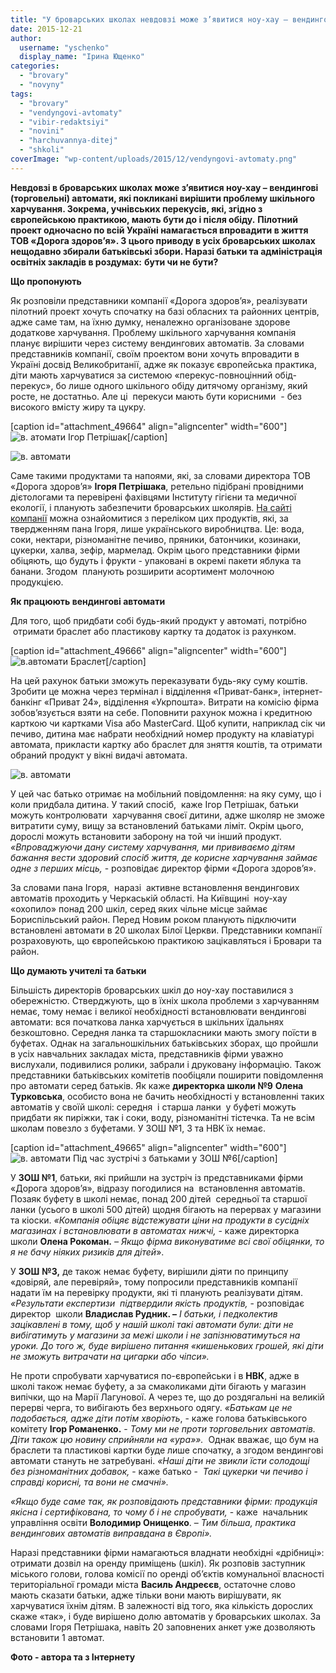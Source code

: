 ```yaml
---
title: "У броварських школах невдовзі може з’явитися ноу-хау – вендингові автомати"
date: 2015-12-21
author: 
  username: "yschenko"
  display_name: "Ірина Ющенко"
categories: 
  - "brovary"
  - "novyny"
tags: 
  - "brovary"
  - "vendyngovi-avtomaty"
  - "vibir-redaktsiyi"
  - "novini"
  - "harchuvannya-ditej"
  - "shkoli"
coverImage: "wp-content/uploads/2015/12/vendyngovi-avtomaty.png"
---
```


**Невдовзі в броварських школах може з’явитися ноу-хау – вендингові (торговельні) автомати, які покликані вирішити проблему шкільного харчування. Зокрема, учнівських перекусів, які, згідно з європейською практикою, мають бути до і після обіду.** **Пілотний проект одночасно по всій Україні намагається впровадити в життя ТОВ «Дорога здоров’я». З цього приводу в усіх броварських школах нещодавно збирали батьківські збори. Наразі батьки та адміністрація освітніх закладів в роздумах:** **бути чи не бути?**

**Що пропонують**

Як розповіли представники компанії «Дорога здоров’я», реалізувати пілотний проект хочуть спочатку на базі обласних та районних центрів, адже саме там, на їхню думку, неналежно організоване здорове додаткове харчування. Проблему шкільного харчування компанія планує вирішити через систему вендингових автоматів. За словами представників компанії, своїм проектом вони хочуть впровадити в Україні досвід Великобританії, адже як показує європейська практика, діти мають харчуватися за системою «перекус-повноцінний обід-перекус», бо лише одного шкільного обіду дитячому організму, який росте, не достатньо. Але ці  перекуси мають бути корисними  - без високого вмісту жиру та цукру.

\[caption id="attachment\_49664" align="aligncenter" width="600"\]![в. атомати](https://mpz.brovary.org/wp-content/uploads/2015/12/vendyngovi-avtomaty.jpg) Ігор Петрішак\[/caption\]

![в. автомати](https://mpz.brovary.org/wp-content/uploads/2015/12/vendyngovi-avtomaty-2.png)

Саме такими продуктами та напоями, які, за словами директора ТОВ «Дорога здоров’я» **Ігоря Петрішака**, ретельно підібрані провідними дієтологами та перевірені фахівцями Інституту гігієни та медичної екології, і планують забезпечити броварських школярів. [На сайті компанії](http://kdz.com.ua) можна ознайомитися з переліком цих продуктів, які, за твердженням пана Ігоря, лише українського виробництва. Це: вода, соки, нектари, різноманітне печиво, пряники, батончики, козинаки, цукерки, халва, зефір, мармелад. Окрім цього представники фірми обіцяють, що будуть і фрукти - упаковані в окремі пакети яблука та банани. Згодом  планують розширити асортимент молочною продукцією.

**Як працюють вендингові автомати**

Для того, щоб придбати собі будь-який продукт у автоматі, потрібно  отримати браслет або пластикову картку та додаток із рахунком.

\[caption id="attachment\_49666" align="aligncenter" width="600"\]![в.автомати](https://mpz.brovary.org/wp-content/uploads/2015/12/vendyngovi-avtomaty-5.jpg) Браслет\[/caption\]

На цей рахунок батьки зможуть переказувати будь-яку суму коштів. Зробити це можна через термінал і відділення «Приват-банк», інтернет-банкінг «Приват 24», відділення «Укрпошта». Витрати на комісію фірма зобов’язується взяти на себе. Поповнити рахунок можна і кредитною карткою чи картками Visa або MasterCard. Щоб купити, наприклад сік чи печиво, дитина має набрати необхідний номер продукту на клавіатурі автомата, прикласти картку або браслет для зняття коштів, та отримати обраний продукт у вікні видачі автомата.

![в. автомати](https://mpz.brovary.org/wp-content/uploads/2015/12/vendyngovi-avtomaty-3.png)

У цей час батько отримає на мобільний повідомлення: на яку суму, що і коли придбала дитина. У такий спосіб,  каже Ігор Петрішак, батьки можуть контролювати  харчування своєї дитини, адже школяр не зможе витратити суму, вищу за встановлений батьками ліміт. Окрім цього, дорослі можуть встановити заборону на той чи інший продукт. _«Впроваджуючи дану систему харчування, ми прививаємо дітям бажання вести здоровий спосіб життя, де корисне харчування займає одне з перших місць,_ - розповідає директор фірми «Дорога здоров’я».

За словами пана Ігоря,  наразі  активне встановлення вендингових автоматів проходить у Черкаській області. На Київщині  ноу-хау «охопило» понад 200 шкіл, серед яких чільне місце займає Бориспільський район. Перед Новим роком планують підключити встановлені автомати в 20 школах Білої Церкви. Представники компанії розраховують, що європейською практикою зацікавляться і Бровари та район.

**Що думають учителі та батьки**

Більшість директорів броварських шкіл до ноу-хау поставилися з обережністю. Стверджують, що в їхніх школа проблеми з харчуванням немає, тому немає і великої необхідності встановлювати вендингові автомати: вся початкова ланка харчується в шкільних їдальнях безкоштовно. Середня ланка та старшокласники мають змогу поїсти в буфетах. Однак на загальношкільних батьківських зборах, що пройшли в усіх навчальних закладах міста, представників фірми уважно вислухали, подивилися ролики, забрали і друковану інформацію. Також представники батьківських комітетів пообіцяли поширити повідомлення про автомати серед батьків. Як каже **директорка школи №9** **Олена Турковська**, особисто вона не бачить необхідності у встановленні таких автоматів у своїй школі: середня  і старша ланки  у буфеті можуть придбати як пиріжки, так і соки, воду, різноманітні тістечка. Та не всім школам повезло з буфетами. У ЗОШ №1, 3 та НВК їх немає.

\[caption id="attachment\_49665" align="aligncenter" width="600"\]![в. автомати](https://mpz.brovary.org/wp-content/uploads/2015/12/vendyngovi-avtomaty-4.jpg) Під час зустрічі з батьками у ЗОШ №6\[/caption\]

У **ЗОШ №1**, батьки, які прийшли на зустріч із представниками фірми «Дорога здоров’я», відразу погодилися на  встановлення автоматів. Позаяк буфету в школі немає, понад 200 дітей  середньої та старшої ланки (усього в школі 500 дітей) щодня бігають на перервах у магазини та кіоски. _«Компанія обіцяє відстежувати ціни на продукти в сусідніх магазинах і встановлювати в автоматах нижчі,_ - каже директорка школи **Олена Рокоман.** _– Якщо фірма виконуватиме всі свої обіцянки, то я не бачу ніяких ризиків для дітей_».

У **ЗОШ** **№3,** де також немає буфету, вирішили діяти по принципу «довіряй, але перевіряй», тому попросили представників компанії надати їм на перевірку продукти, які ті планують реалізувати дітям. _«Результати експертизи  підтвердили якість продуктів,_ - розповідає директор  школи **Владислав Рудник. –** _І батьки, і педколектив зацікавлені в тому, щоб у нашій школі такі автомати були: діти не вибігатимуть у магазини за межі школи і не запізнюватимуться на уроки. До того ж, буде вирішено питання «кишенькових грошей, які діти не зможуть витрачати на цигарки або чіпси»._

Не проти спробувати харчуватися по-європейськи і в **НВК**, адже в школі також немає буфету, а за смаколиками діти бігають у магазин випічки, що на Марії Лагунової. А через те, що до роздягальні на великій перерві черга, то вибігають без верхнього одягу. _«Батькам це не подобається, адже діти потім хворіють_, - каже голова батьківського комітету **Ігор Романенко.** - _Тому ми не проти торговельних автоматів. Діти також цю новину сприйняли на «ура»»._  Однак вважає, що бум на браслети та пластикові картки буде лише спочатку, а згодом вендингові автомати стануть не затребувані. _«Наші діти не звикли їсти солодощі без різноманітних добавок,_ \- каже батько -  _Такі цукерки чи печиво і справді корисні, та вони не смачні»._

_«Якщо буде саме так, як розповідають представники фірми: продукція якісна і сертифікована, то чому б і не спробувати,_ \- каже  начальник управління освіти **Володимир Онищенко**. – _Тим більша, практика вендингових автоматів виправдана в Європі»._

Наразі представники фірми намагаються владнати необхідні «дрібниці»: отримати дозвіл на оренду приміщень (шкіл). Як розповів заступник міського голови, голова комісії по оренді об’єктів комунальної власності територіальної громади міста **Василь Андреєєв**, остаточне слово мають сказати батьки, адже тільки вони мають вирішувати, як харчуватися їхнім дітям. В залежності від того, яка кількість дорослих скаже «так», і буде вирішено долю автоматів у броварських школах. За словами Ігоря Петрішака, навіть 20 заповнених анкет уже дозволяють встановити 1 автомат.

**Фото - автора та з Інтернету**

